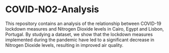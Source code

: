 # COVID-NO2-Analysis
This repository contains an analysis of the relationship between COVID-19 lockdown measures and Nitrogen Dioxide levels in Cairo, Egypt and Lisbon, Portugal. By studying a dataset, we show that the lockdown measures implemented during the pandemic have led to a significant decrease in Nitrogen Dioxide levels, resulting in improved air quality.
